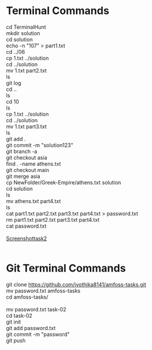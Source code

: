 # **Terminal Commands**

cd TerminalHunt<br>
mkdir solution<br>
cd solution<br>
echo -n "107" > part1.txt<br>
cd ../06<br>
cp 1.txt ../solution<br>
cd ../solution<br>
mv 1.txt part2.txt<br>
ls<br>
git log<br>
cd ..<br>
ls <br>
cd 10<br>
ls<br>
cp 1.txt ../solution<br>
cd ../solution<br>
mv 1.txt part3.txt<br>
ls<br>
git add .<br>
git commit -m "solution123"<br>
git branch -a<br>
git checkout asia<br>
find . -name athens.txt<br>
git checkout main<br>
git merge asia<br>
cp NewFolder/Greek-Empire/athens.txt solution<br>
cd solution<br>
ls<br>
mv athens.txt part4.txt<br>
ls<br>
cat part1.txt part2.txt part3.txt part4.txt > password.txt<br>
rm part1.txt part2.txt part3.txt part4.txt<br>
cat password.txt<br>
<br>
[Screenshottask2](https://user-images.githubusercontent.com/118593670/202871069-144cb447-a5df-4cbc-828f-f0107a189157.png)
<br><br>


# **Git Terminal Commands**

git clone https://github.com/jyothika8141/amfoss-tasks.git<br>
mv password.txt amfoss-tasks<br>
cd amfoss-tasks/<br><br>
mv password.txt task-02<br>
cd task-02<br>
git init<br>
git add password.txt<br>
git commit -m "password"<br>
git push<br>
